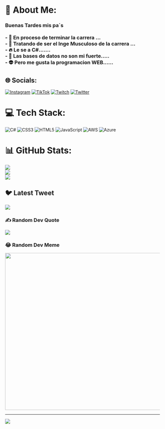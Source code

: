 # 💫 About Me:
### Buenas Tardes mis pa´s<br><br>- 🔭 En proceso de terminar la carrera ...<br>- :muscle: Tratando de ser el Inge Musculoso de la carrera ...<br>-  :fire: Le se a C#.......<br>- :anger: Las bases de datos no son mi fuerte.....<br>- :alien: Pero me gusta la programacion WEB......


## 🌐 Socials:
[![Instagram](https://img.shields.io/badge/Instagram-%23E4405F.svg?logo=Instagram&logoColor=white)](https://instagram.com/rubenglz_1) [![TikTok](https://img.shields.io/badge/TikTok-%23000000.svg?logo=TikTok&logoColor=white)](https://tiktok.com/@rubenglz24) [![Twitch](https://img.shields.io/badge/Twitch-%239146FF.svg?logo=Twitch&logoColor=white)](https://twitch.tv/rubencitopapu) [![Twitter](https://img.shields.io/badge/Twitter-%231DA1F2.svg?logo=Twitter&logoColor=white)](https://twitter.com/rubenraulgonza1) 

# 💻 Tech Stack:
![C#](https://img.shields.io/badge/c%23-%23239120.svg?style=for-the-badge&logo=c-sharp&logoColor=white) ![CSS3](https://img.shields.io/badge/css3-%231572B6.svg?style=for-the-badge&logo=css3&logoColor=white) ![HTML5](https://img.shields.io/badge/html5-%23E34F26.svg?style=for-the-badge&logo=html5&logoColor=white) ![JavaScript](https://img.shields.io/badge/javascript-%23323330.svg?style=for-the-badge&logo=javascript&logoColor=%23F7DF1E) ![AWS](https://img.shields.io/badge/AWS-%23FF9900.svg?style=for-the-badge&logo=amazon-aws&logoColor=white) ![Azure](https://img.shields.io/badge/azure-%230072C6.svg?style=for-the-badge&logo=azure-devops&logoColor=white)
# 📊 GitHub Stats:
![](https://github-readme-stats.vercel.app/api?username=rubenglz24&theme=dark&hide_border=false&include_all_commits=false&count_private=false)<br/>
![](https://github-readme-streak-stats.herokuapp.com/?user=rubenglz24&theme=dark&hide_border=false)<br/>
![](https://github-readme-stats.vercel.app/api/top-langs/?username=rubenglz24&theme=dark&hide_border=false&include_all_commits=false&count_private=false&layout=compact)

## 🐦 Latest Tweet
[![](https://gtce.itsvg.in/api?username=rubenraulgonza1)](https://github.com/VishwaGauravIn/github-twitter-card-embed)

### ✍️ Random Dev Quote
![](https://quotes-github-readme.vercel.app/api?type=vetical&theme=radical)

### 😂 Random Dev Meme
<img src="https://random-memer.herokuapp.com/" width="512px"/>

---
[![](https://visitcount.itsvg.in/api?id=rubenglz24&icon=5&color=10)](https://visitcount.itsvg.in)

<!-- Proudly created with GPRM ( https://gprm.itsvg.in ) -->
